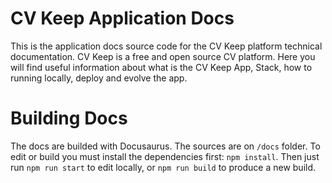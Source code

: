 # CV Keep Application Docs

This is the application docs source code for the CV Keep platform technical documentation. CV Keep is a free and open source CV platform. Here you will find useful information about what is the CV Keep App, Stack, how to running locally, deploy and evolve the app.

# Building Docs

The docs are builded with Docusaurus. The sources are on `/docs` folder. To edit or build you must install the dependencies first: `npm install`. Then  just run `npm run start` to edit locally, or `npm run build` to produce a new build.
